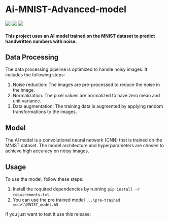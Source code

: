 # Ai-MNIST-Advanced-model
<img src="https://img.shields.io/badge/Python-FFD43B?style=for-the-badge&logo=python&logoColor=blue"/> <img src="https://img.shields.io/badge/TensorFlow-FF6F00?style=for-the-badge&logo=tensorflow&logoColor=white"/> <img src="https://img.shields.io/badge/Keras-FF0000?style=for-the-badge&logo=keras&logoColor=white"/>

#### This project uses an AI model trained on the MNIST dataset to predict handwritten numbers with noise.

## Data Processing

The data processing pipeline is optimized to handle noisy images. It includes the following steps:
1. Noise reduction: The images are pre-processed to reduce the noise in the image.
2. Normalization: The pixel values are normalized to have zero mean and unit variance.
3. Data augmentation: The training data is augmented by applying random transformations to the images.

## Model

The AI model is a convolutional neural network (CNN) that is trained on the MNIST dataset. The model architecture and hyperparameters are chosen to achieve high accuracy on noisy images.

## Usage

To use the model, follow these steps:
1. Install the required dependencies by running `pip install -r requirements.txt`.
2. You can use the pre trained model `...\pre-trained model\MNIST_model.h5`<br />

If you just want to test it use this release: 

